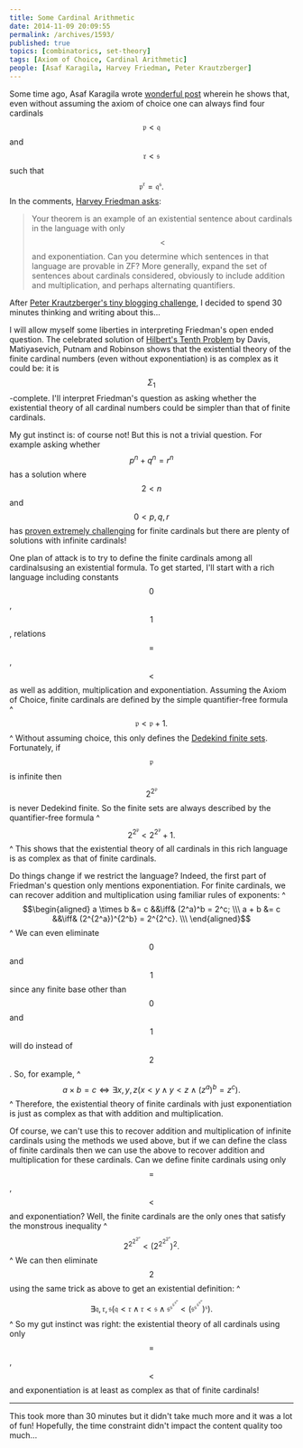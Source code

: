 ```yaml
---
title: Some Cardinal Arithmetic
date: 2014-11-09 20:09:55
permalink: /archives/1593/
published: true
topics: [combinatorics, set-theory]
tags: [Axiom of Choice, Cardinal Arithmetic]
people: [Asaf Karagila, Harvey Friedman, Peter Krautzberger]
---
```

Some time ago, Asaf Karagila wrote [wonderful post](http://boolesrings.org/asafk/2013/provable-equality-of-exponentiation) wherein he shows that, even without assuming the axiom of choice one can always find four cardinals $$\mathfrak{p} \lt \mathfrak{q}$$ and $$\mathfrak{r} \lt \mathfrak{s}$$ such that $$\mathfrak{p}^{\mathfrak{r}} = \mathfrak{q}^{\mathfrak{s}}.$$ In the comments, [Harvey Friedman asks](http://boolesrings.org/asafk/2013/provable-equality-of-exponentiation/#comment-2024):

> Your theorem is an example of an existential sentence about cardinals in the language with only $$\lt $$ and exponentiation. Can you determine which sentences in that language are provable in ZF? More generally, expand the set of sentences about cardinals considered, obviously to include addition and multiplication, and perhaps alternating quantifiers.

After [Peter Krautzberger's tiny blogging challenge](http://boolesrings.org/krautzberger/2014/11/03/tiny-blogging-challenge), I decided to spend 30 minutes thinking and writing about this...

I will allow myself some liberties in interpreting Friedman's open ended question. The celebrated solution of [Hilbert's Tenth Problem](http://en.wikipedia.org/wiki/Hilbert%27s_tenth_problem) by Davis, Matiyasevich, Putnam and Robinson shows that the existential theory of the finite cardinal numbers (even without exponentiation) is as complex as it could be: it is $$\Sigma_1$$-complete. I'll interpret Friedman's question as asking whether the existential theory of all cardinal numbers could be simpler than that of finite cardinals.

My gut instinct is: of course not! But this is not a trivial question. For example asking whether $$p^n + q^n = r^n$$ has a solution where $$2 \lt n$$ and $$0 \lt p,q,r$$ has [proven extremely challenging](http://en.wikipedia.org/wiki/Wiles%27_proof_of_Fermat%27s_Last_Theorem) for finite cardinals but there are plenty of solutions with infinite cardinals!

One plan of attack is to try to define the finite cardinals among all cardinalsusing an existential formula. To get started, I'll start with a rich language including constants $$0$$, $$1$$, relations $$=$$, $$\lt $$ as well as addition, multiplication and exponentiation. Assuming the Axiom of Choice, finite cardinals are defined by the simple quantifier-free formula 
^
$$\mathfrak{p} \lt \mathfrak{p}+1.$$
^
 Without assuming choice, this only defines the [Dedekind finite sets](http://en.wikipedia.org/wiki/Dedekind-infinite_set). Fortunately, if $$\mathfrak{p}$$ is infinite then $$2^{2^{\mathfrak{p}}}$$ is never Dedekind finite. So the finite sets are always described by the quantifier-free formula 
^
$$2^{2^{\mathfrak{p}}} \lt 2^{2^{\mathfrak{p}}} + 1.$$
^
 This shows that the existential theory of all cardinals in this rich language is as complex as that of finite cardinals.

Do things change if we restrict the language? Indeed, the first part of Friedman's question only mentions exponentiation. For finite cardinals, we can recover addition and multiplication using familiar rules of exponents: 
^
$$\begin{aligned} a \times b &= c &&\iff& (2^a)^b = 2^c; \\\ a + b &= c &&\iff& (2^{2^a})^{2^b} = 2^{2^c}. \\\ \end{aligned}$$
^
 We can even eliminate $$0$$ and $$1$$ since any finite base other than $$0$$ and $$1$$ will do instead of $$2$$. So, for example, 
^
$$a \times b = c \iff \exists x,y,z(x \lt y \land y \lt z \land (z^a)^b = z^c).$$
^
 Therefore, the existential theory of finite cardinals with just exponentiation is just as complex as that with addition and multiplication.

Of course, we can't use this to recover addition and multiplication of infinite cardinals using the methods we used above, but if we can define the class of finite cardinals then we can use the above to recover addition and multiplication for these cardinals. Can we define finite cardinals using only $$=$$, $$\lt $$ and exponentiation? Well, the finite cardinals are the only ones that satisfy the monstrous inequality 
^
$$2^{2^{2^{2^{\mathfrak{p}}}}} \lt \left(2^{2^{2^{2^{\mathfrak{p}}}}}\right)^2.$$
^
 We can then eliminate $$2$$ using the same trick as above to get an existential definition: 
^
$$\exists\mathfrak{q},\mathfrak{r},\mathfrak{s}\left(\mathfrak{q} \lt \mathfrak{r} \land \mathfrak{r} \lt \mathfrak{s} \land \mathfrak{s}^{\mathfrak{s}^{\mathfrak{s}^{\mathfrak{s}^{\mathfrak{p}}}}} \lt \left(\mathfrak{s}^{\mathfrak{s}^{\mathfrak{s}^{\mathfrak{s}^{\mathfrak{p}}}}}\right)^{\mathfrak{s}}\right).$$
^
 So my gut instinct was right: the existential theory of all cardinals using only $$=$$, $$\lt $$ and exponentiation is at least as complex as that of finite cardinals!

* * *

This took more than 30 minutes but it didn't take much more and it was a lot of fun! Hopefully, the time constraint didn't impact the content quality too much...
